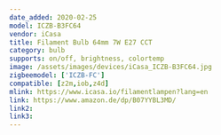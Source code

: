 ```yaml
---
date_added: 2020-02-25
model: ICZB-B3FC64
vendor: iCasa
title: Filament Bulb 64mm 7W E27 CCT
category: bulb
supports: on/off, brightness, colortemp
image: /assets/images/devices/iCasa_ICZB-B3FC64.jpg
zigbeemodel: ['ICZB-FC']
compatible: [z2m,iob,z4d]
mlink: https://www.icasa.io/filamentlampen?lang=en
link: https://www.amazon.de/dp/B07YYBL3MD/
link2: 
link3: 
---
```


